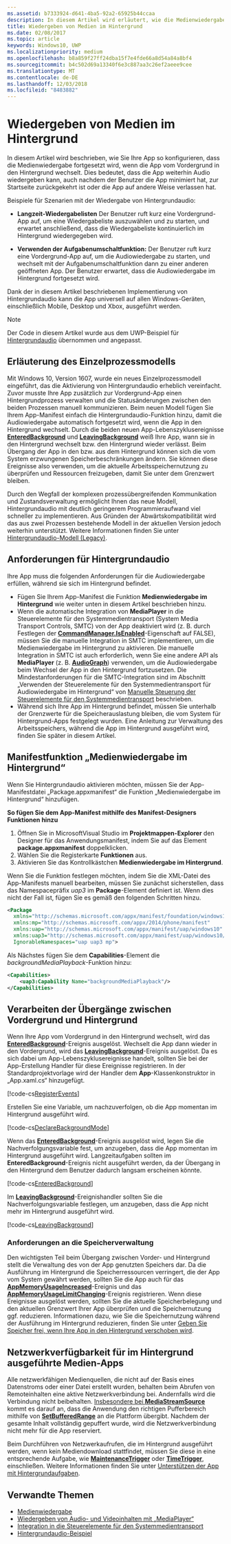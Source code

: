 ```yaml
---
ms.assetid: b7333924-d641-4ba5-92a2-65925b44ccaa
description: In diesem Artikel wird erläutert, wie die Medienwiedergabe erfolgt, während die App im Hintergrund ausgeführt wird.
title: Wiedergeben von Medien im Hintergrund
ms.date: 02/08/2017
ms.topic: article
keywords: Windows10, UWP
ms.localizationpriority: medium
ms.openlocfilehash: b8a859f27ff24dba15f7e4fde66a8d54a84a8bf4
ms.sourcegitcommit: b4c502d69a13340f6e3c887aa3c26ef2aeee9cee
ms.translationtype: MT
ms.contentlocale: de-DE
ms.lasthandoff: 12/03/2018
ms.locfileid: "8483882"
---
```

# <a name="play-media-in-the-background"></a>Wiedergeben von Medien im Hintergrund
In diesem Artikel wird beschrieben, wie Sie Ihre App so konfigurieren, dass die Medienwiedergabe fortgesetzt wird, wenn die App vom Vordergrund in den Hintergrund wechselt. Dies bedeutet, dass die App weiterhin Audio wiedergeben kann, auch nachdem der Benutzer die App minimiert hat, zur Startseite zurückgekehrt ist oder die App auf andere Weise verlassen hat. 

Beispiele für Szenarien mit der Wiedergabe von Hintergrundaudio:

-   **Langzeit-Wiedergabelisten** Der Benutzer ruft kurz eine Vordergrund-App auf, um eine Wiedergabeliste auszuwählen und zu starten, und erwartet anschließend, dass die Wiedergabeliste kontinuierlich im Hintergrund wiedergegeben wird.

-   **Verwenden der Aufgabenumschaltfunktion:** Der Benutzer ruft kurz eine Vordergrund-App auf, um die Audiowiedergabe zu starten, und wechselt mit der Aufgabenumschaltfunktion dann zu einer anderen geöffneten App. Der Benutzer erwartet, dass die Audiowiedergabe im Hintergrund fortgesetzt wird.

Dank der in diesem Artikel beschriebenen Implementierung von Hintergrundaudio kann die App universell auf allen Windows-Geräten, einschließlich Mobile, Desktop und Xbox, ausgeführt werden.

> [!NOTE]
> Der Code in diesem Artikel wurde aus dem UWP-Beispiel für [Hintergrundaudio](http://go.microsoft.com/fwlink/p/?LinkId=800141) übernommen und angepasst.

## <a name="explanation-of-one-process-model"></a>Erläuterung des Einzelprozessmodells
Mit Windows 10, Version 1607, wurde ein neues Einzelprozessmodell eingeführt, das die Aktivierung von Hintergrundaudio erheblich vereinfacht. Zuvor musste Ihre App zusätzlich zur Vordergrund-App einen Hintergrundprozess verwalten und die Statusänderungen zwischen den beiden Prozessen manuell kommunizieren. Beim neuen Modell fügen Sie Ihrem App-Manifest einfach die Hintergrundaudio-Funktion hinzu, damit die Audiowiedergabe automatisch fortgesetzt wird, wenn die App in den Hintergrund wechselt. Durch die beiden neuen App-Lebenszyklusereignisse [**EnteredBackground**](https://msdn.microsoft.com/library/windows/apps/Windows.ApplicationModel.Core.CoreApplication.EnteredBackground) und [**LeavingBackground**](https://msdn.microsoft.com/library/windows/apps/Windows.ApplicationModel.Core.CoreApplication.LeavingBackground) weiß Ihre App, wann sie in den Hintergrund wechselt bzw. den Hintergrund wieder verlässt. Beim Übergang der App in den bzw. aus dem Hintergrund können sich die vom System erzwungenen Speicherbeschränkungen ändern. Sie können diese Ereignisse also verwenden, um die aktuelle Arbeitsspeichernutzung zu überprüfen und Ressourcen freizugeben, damit Sie unter dem Grenzwert bleiben.

Durch den Wegfall der komplexen prozessübergreifenden Kommunikation und Zustandsverwaltung ermöglicht Ihnen das neue Modell, Hintergrundaudio mit deutlich geringerem Programmieraufwand viel schneller zu implementieren. Aus Gründen der Abwärtskompatibilität wird das aus zwei Prozessen bestehende Modell in der aktuellen Version jedoch weiterhin unterstützt. Weitere Informationen finden Sie unter [Hintergrundaudio-Modell (Legacy)](legacy-background-media-playback.md).

## <a name="requirements-for-background-audio"></a>Anforderungen für Hintergrundaudio
Ihre App muss die folgenden Anforderungen für die Audiowiedergabe erfüllen, während sie sich im Hintergrund befindet.

* Fügen Sie Ihrem App-Manifest die Funktion **Medienwiedergabe im Hintergrund** wie weiter unten in diesem Artikel beschrieben hinzu.
* Wenn die automatische Integration von **MediaPlayer** in die Steuerelemente für den Systemmedientransport (System Media Transport Controls, SMTC) von der App deaktiviert wird (z. B. durch Festlegen der [**CommandManager.IsEnabled**](https://msdn.microsoft.com/library/windows/apps/Windows.Media.Playback.MediaPlaybackCommandManager.IsEnabled)-Eigenschaft auf FALSE), müssen Sie die manuelle Integration in SMTC implementieren, um die Medienwiedergabe im Hintergrund zu aktivieren. Die manuelle Integration in SMTC ist auch erforderlich, wenn Sie eine andere API als **MediaPlayer** (z. B. [**AudioGraph**](https://msdn.microsoft.com/library/windows/apps/Windows.Media.Audio.AudioGraph)) verwenden, um die Audiowiedergabe beim Wechsel der App in den Hintergrund fortzusetzen. Die Mindestanforderungen für die SMTC-Integration sind im Abschnitt „Verwenden der Steuerelemente für den Systemmedientransport für Audiowiedergabe im Hintergrund“ von [Manuelle Steuerung der Steuerelemente für den Systemmedientransport](system-media-transport-controls.md) beschrieben.
* Während sich Ihre App im Hintergrund befindet, müssen Sie unterhalb der Grenzwerte für die Speicherauslastung bleiben, die vom System für Hintergrund-Apps festgelegt wurden. Eine Anleitung zur Verwaltung des Arbeitsspeichers, während die App im Hintergrund ausgeführt wird, finden Sie später in diesem Artikel.

## <a name="background-media-playback-manifest-capability"></a>Manifestfunktion „Medienwiedergabe im Hintergrund“
Wenn Sie Hintergrundaudio aktivieren möchten, müssen Sie der App-Manifestdatei „Package.appxmanifest“ die Funktion „Medienwiedergabe im Hintergrund“ hinzufügen. 

**So fügen Sie dem App-Manifest mithilfe des Manifest-Designers Funktionen hinzu**

1.  Öffnen Sie in MicrosoftVisual Studio im **Projektmappen-Explorer** den Designer für das Anwendungsmanifest, indem Sie auf das Element **package.appxmanifest** doppelklicken.
2.  Wählen Sie die Registerkarte **Funktionen** aus.
3.  Aktivieren Sie das Kontrollkästchen **Medienwiedergabe im Hintergrund**.

Wenn Sie die Funktion festlegen möchten, indem Sie die XML-Datei des App-Manifests manuell bearbeiten, müssen Sie zunächst sicherstellen, dass das Namespacepräfix *uap3* im **Package**-Element definiert ist. Wenn dies nicht der Fall ist, fügen Sie es gemäß den folgenden Schritten hinzu.
```xml
<Package
  xmlns="http://schemas.microsoft.com/appx/manifest/foundation/windows10"
  xmlns:mp="http://schemas.microsoft.com/appx/2014/phone/manifest"
  xmlns:uap="http://schemas.microsoft.com/appx/manifest/uap/windows10"
  xmlns:uap3="http://schemas.microsoft.com/appx/manifest/uap/windows10/3"
  IgnorableNamespaces="uap uap3 mp">
```

Als Nächstes fügen Sie dem **Capabilities**-Element die *backgroundMediaPlayback*-Funktion hinzu:
```xml
<Capabilities>
    <uap3:Capability Name="backgroundMediaPlayback"/>
</Capabilities>
```

## <a name="handle-transitioning-between-foreground-and-background"></a>Verarbeiten der Übergänge zwischen Vordergrund und Hintergrund
Wenn Ihre App vom Vordergrund in den Hintergrund wechselt, wird das [**EnteredBackground**](https://msdn.microsoft.com/library/windows/apps/Windows.ApplicationModel.Core.CoreApplication.EnteredBackground)-Ereignis ausgelöst. Wechselt die App dann wieder in den Vordergrund, wird das [**LeavingBackground**](https://msdn.microsoft.com/library/windows/apps/Windows.ApplicationModel.Core.CoreApplication.LeavingBackground)-Ereignis ausgelöst. Da es sich dabei um App-Lebenszyklusereignisse handelt, sollten Sie bei der App-Erstellung Handler für diese Ereignisse registrieren. In der Standardprojektvorlage wird der Handler dem **App**-Klassenkonstruktor in „App.xaml.cs“ hinzugefügt. 

[!code-cs[RegisterEvents](./code/BackgroundAudio_RS1/cs/App.xaml.cs#SnippetRegisterEvents)]

Erstellen Sie eine Variable, um nachzuverfolgen, ob die App momentan im Hintergrund ausgeführt wird.

[!code-cs[DeclareBackgroundMode](./code/BackgroundAudio_RS1/cs/App.xaml.cs#SnippetDeclareBackgroundMode)]

Wenn das [**EnteredBackground**](https://msdn.microsoft.com/library/windows/apps/Windows.ApplicationModel.Core.CoreApplication.EnteredBackground)-Ereignis ausgelöst wird, legen Sie die Nachverfolgungsvariable fest, um anzugeben, dass die App momentan im Hintergrund ausgeführt wird. Langzeitaufgaben sollten im **EnteredBackground**-Ereignis nicht ausgeführt werden, da der Übergang in den Hintergrund dem Benutzer dadurch langsam erscheinen könnte.

[!code-cs[EnteredBackground](./code/BackgroundAudio_RS1/cs/App.xaml.cs#SnippetEnteredBackground)]

Im [**LeavingBackground**](https://msdn.microsoft.com/library/windows/apps/Windows.ApplicationModel.Core.CoreApplication.LeavingBackground)-Ereignishandler sollten Sie die Nachverfolgungsvariable festlegen, um anzugeben, dass die App nicht mehr im Hintergrund ausgeführt wird.

[!code-cs[LeavingBackground](./code/BackgroundAudio_RS1/cs/App.xaml.cs#SnippetLeavingBackground)]

### <a name="memory-management-requirements"></a>Anforderungen an die Speicherverwaltung
Den wichtigsten Teil beim Übergang zwischen Vorder- und Hintergrund stellt die Verwaltung des von der App genutzten Speichers dar. Da die Ausführung im Hintergrund die Speicherressourcen verringert, die der App vom System gewährt werden, sollten Sie die App auch für das [**AppMemoryUsageIncreased**](https://msdn.microsoft.com/library/windows/apps/Windows.System.MemoryManager.AppMemoryUsageIncreased)-Ereignis und das [**AppMemoryUsageLimitChanging**](https://msdn.microsoft.com/library/windows/apps/Windows.System.MemoryManager.AppMemoryUsageLimitChanging)-Ereignis registrieren. Wenn diese Ereignisse ausgelöst werden, sollten Sie die aktuelle Speicherbelegung und den aktuellen Grenzwert Ihrer App überprüfen und die Speichernutzung ggf. reduzieren. Informationen dazu, wie Sie die Speichernutzung während der Ausführung im Hintergrund reduzieren, finden Sie unter [Geben Sie Speicher frei, wenn Ihre App in den Hintergrund verschoben wird](../launch-resume/reduce-memory-usage.md).

## <a name="network-availability-for-background-media-apps"></a>Netzwerkverfügbarkeit für im Hintergrund ausgeführte Medien-Apps
Alle netzwerkfähigen Medienquellen, die nicht auf der Basis eines Datenstroms oder einer Datei erstellt wurden, behalten beim Abrufen von Remoteinhalten eine aktive Netzwerkverbindung bei. Andernfalls wird die Verbindung nicht beibehalten. [Insbesondere bei **MediaStreamSource**](https://msdn.microsoft.com/library/windows/apps/Windows.Media.Core.MediaStreamSource) kommt es darauf an, dass die Anwendung den richtigen Pufferbereich mithilfe von [**SetBufferedRange**](https://msdn.microsoft.com/library/windows/apps/dn282762) an die Plattform übergibt. Nachdem der gesamte Inhalt vollständig gepuffert wurde, wird die Netzwerkverbindung nicht mehr für die App reserviert.

Beim Durchführen von Netzwerkaufrufen, die im Hintergrund ausgeführt werden, wenn kein Mediendownload stattfindet, müssen Sie diese in eine entsprechende Aufgabe, wie [**MaintenanceTrigger**](https://msdn.microsoft.com/library/windows/apps/Windows.ApplicationModel.Background.MaintenanceTrigger) oder [**TimeTrigger**](https://msdn.microsoft.com/library/windows/apps/Windows.ApplicationModel.Background.TimeTrigger), einschließen. Weitere Informationen finden Sie unter [Unterstützen der App mit Hintergrundaufgaben](https://msdn.microsoft.com/windows/uwp/launch-resume/support-your-app-with-background-tasks).

## <a name="related-topics"></a>Verwandte Themen
* [Medienwiedergabe](media-playback.md)
* [Wiedergeben von Audio- und Videoinhalten mit „MediaPlayer“](play-audio-and-video-with-mediaplayer.md)
* [Integration in die Steuerelemente für den Systemmedientransport](integrate-with-systemmediatransportcontrols.md)
* [Hintergrundaudio-Beispiel](https://github.com/Microsoft/Windows-universal-samples/tree/master/Samples/BackgroundMediaPlayback)

 

 




